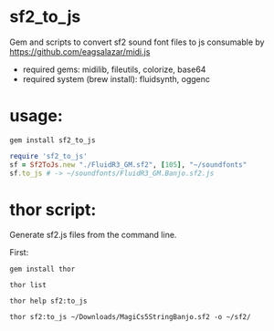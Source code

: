 sf2\_to\_js
=========

Gem and scripts to convert sf2 sound font files to js
consumable by https://github.com/eagsalazar/midi.js

- required gems: midilib, fileutils, colorize, base64
- required system (brew install): fluidsynth, oggenc

usage:
=========

```
gem install sf2_to_js
```

```ruby
require 'sf2_to_js'
sf = Sf2ToJs.new "./FluidR3_GM.sf2", [105], "~/soundfonts"
sf.to_js # -> ~/soundfonts/FluidR3_GM.Banjo.sf2.js
```

thor script:
=========

Generate sf2.js files from the command line.

First:
```
gem install thor
```

```
thor list
```

```
thor help sf2:to_js
```

```
thor sf2:to_js ~/Downloads/MagiCs5StringBanjo.sf2 -o ~/sf2/
```
